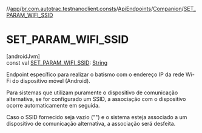 //[app](../../../../index.md)/[br.com.autotrac.testnanoclient.consts](../../index.md)/[ApiEndpoints](../index.md)/[Companion](index.md)/[SET_PARAM_WIFI_SSID](-s-e-t_-p-a-r-a-m_-w-i-f-i_-s-s-i-d.md)

# SET_PARAM_WIFI_SSID

[androidJvm]\
const val [SET_PARAM_WIFI_SSID](-s-e-t_-p-a-r-a-m_-w-i-f-i_-s-s-i-d.md): [String](https://kotlinlang.org/api/latest/jvm/stdlib/kotlin/-string/index.html)

Endpoint específico para realizar o batismo com o endereço IP da rede Wi-Fi do dispositivo móvel (Android).

Para sistemas que utilizam puramente o dispositivo de comunicação alternativa, se for configurado um SSID, a associação com o dispositivo ocorre automaticamente em seguida.

Caso o SSID fornecido seja vazio (&quot;&quot;) e o sistema esteja associado a um dispositivo de comunicação alternativa, a associação será desfeita.
